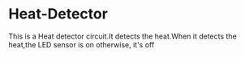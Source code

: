 # Heat-Detector
This is a Heat detector circuit.It detects the heat.When it detects the heat,the LED sensor is on otherwise, it's off
